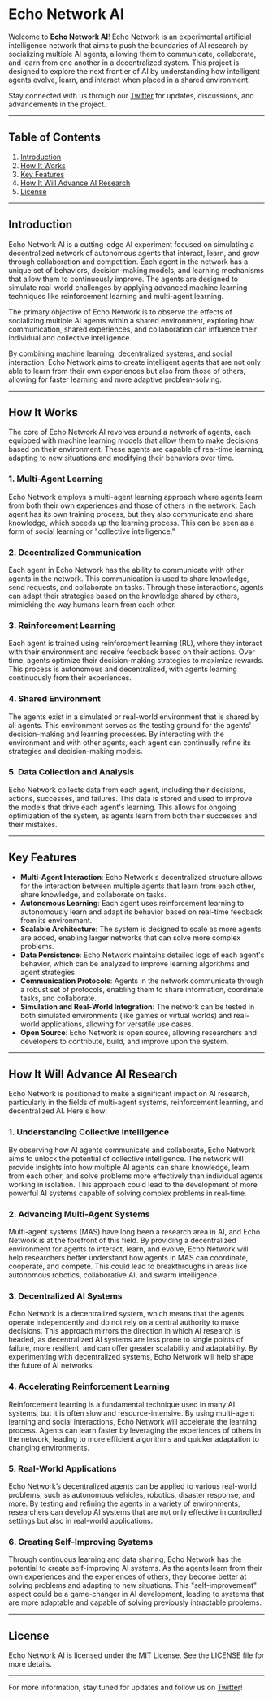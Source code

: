 # Echo Network AI

Welcome to **Echo Network AI**! Echo Network is an experimental artificial intelligence network that aims to push the boundaries of AI research by socializing multiple AI agents, allowing them to communicate, collaborate, and learn from one another in a decentralized system. This project is designed to explore the next frontier of AI by understanding how intelligent agents evolve, learn, and interact when placed in a shared environment. 

Stay connected with us through our [Twitter](https://x.com/EchoNetworkAI) for updates, discussions, and advancements in the project.

---

## Table of Contents

1. [Introduction](#introduction)
2. [How It Works](#how-it-works)
3. [Key Features](#key-features)
4. [How It Will Advance AI Research](#how-it-will-advance-ai-research)
5. [License](#license)

---

## Introduction

Echo Network AI is a cutting-edge AI experiment focused on simulating a decentralized network of autonomous agents that interact, learn, and grow through collaboration and competition. Each agent in the network has a unique set of behaviors, decision-making models, and learning mechanisms that allow them to continuously improve. The agents are designed to simulate real-world challenges by applying advanced machine learning techniques like reinforcement learning and multi-agent learning.

The primary objective of Echo Network is to observe the effects of socializing multiple AI agents within a shared environment, exploring how communication, shared experiences, and collaboration can influence their individual and collective intelligence.

By combining machine learning, decentralized systems, and social interaction, Echo Network aims to create intelligent agents that are not only able to learn from their own experiences but also from those of others, allowing for faster learning and more adaptive problem-solving.

---

## How It Works

The core of Echo Network AI revolves around a network of agents, each equipped with machine learning models that allow them to make decisions based on their environment. These agents are capable of real-time learning, adapting to new situations and modifying their behaviors over time.

### 1. **Multi-Agent Learning**
Echo Network employs a multi-agent learning approach where agents learn from both their own experiences and those of others in the network. Each agent has its own training process, but they also communicate and share knowledge, which speeds up the learning process. This can be seen as a form of social learning or "collective intelligence."

### 2. **Decentralized Communication**
Each agent in Echo Network has the ability to communicate with other agents in the network. This communication is used to share knowledge, send requests, and collaborate on tasks. Through these interactions, agents can adapt their strategies based on the knowledge shared by others, mimicking the way humans learn from each other.

### 3. **Reinforcement Learning**
Each agent is trained using reinforcement learning (RL), where they interact with their environment and receive feedback based on their actions. Over time, agents optimize their decision-making strategies to maximize rewards. This process is autonomous and decentralized, with agents learning continuously from their experiences.

### 4. **Shared Environment**
The agents exist in a simulated or real-world environment that is shared by all agents. This environment serves as the testing ground for the agents' decision-making and learning processes. By interacting with the environment and with other agents, each agent can continually refine its strategies and decision-making models.

### 5. **Data Collection and Analysis**
Echo Network collects data from each agent, including their decisions, actions, successes, and failures. This data is stored and used to improve the models that drive each agent's learning. This allows for ongoing optimization of the system, as agents learn from both their successes and their mistakes.

---

## Key Features

- **Multi-Agent Interaction**: Echo Network's decentralized structure allows for the interaction between multiple agents that learn from each other, share knowledge, and collaborate on tasks.
- **Autonomous Learning**: Each agent uses reinforcement learning to autonomously learn and adapt its behavior based on real-time feedback from its environment.
- **Scalable Architecture**: The system is designed to scale as more agents are added, enabling larger networks that can solve more complex problems.
- **Data Persistence**: Echo Network maintains detailed logs of each agent's behavior, which can be analyzed to improve learning algorithms and agent strategies.
- **Communication Protocols**: Agents in the network communicate through a robust set of protocols, enabling them to share information, coordinate tasks, and collaborate.
- **Simulation and Real-World Integration**: The network can be tested in both simulated environments (like games or virtual worlds) and real-world applications, allowing for versatile use cases.
- **Open Source**: Echo Network is open source, allowing researchers and developers to contribute, build, and improve upon the system.

---

## How It Will Advance AI Research

Echo Network is positioned to make a significant impact on AI research, particularly in the fields of multi-agent systems, reinforcement learning, and decentralized AI. Here's how:

### 1. **Understanding Collective Intelligence**
By observing how AI agents communicate and collaborate, Echo Network aims to unlock the potential of collective intelligence. The network will provide insights into how multiple AI agents can share knowledge, learn from each other, and solve problems more effectively than individual agents working in isolation. This approach could lead to the development of more powerful AI systems capable of solving complex problems in real-time.

### 2. **Advancing Multi-Agent Systems**
Multi-agent systems (MAS) have long been a research area in AI, and Echo Network is at the forefront of this field. By providing a decentralized environment for agents to interact, learn, and evolve, Echo Network will help researchers better understand how agents in MAS can coordinate, cooperate, and compete. This could lead to breakthroughs in areas like autonomous robotics, collaborative AI, and swarm intelligence.

### 3. **Decentralized AI Systems**
Echo Network is a decentralized system, which means that the agents operate independently and do not rely on a central authority to make decisions. This approach mirrors the direction in which AI research is headed, as decentralized AI systems are less prone to single points of failure, more resilient, and can offer greater scalability and adaptability. By experimenting with decentralized systems, Echo Network will help shape the future of AI networks.

### 4. **Accelerating Reinforcement Learning**
Reinforcement learning is a fundamental technique used in many AI systems, but it is often slow and resource-intensive. By using multi-agent learning and social interactions, Echo Network will accelerate the learning process. Agents can learn faster by leveraging the experiences of others in the network, leading to more efficient algorithms and quicker adaptation to changing environments.

### 5. **Real-World Applications**
Echo Network’s decentralized agents can be applied to various real-world problems, such as autonomous vehicles, robotics, disaster response, and more. By testing and refining the agents in a variety of environments, researchers can develop AI systems that are not only effective in controlled settings but also in real-world applications.

### 6. **Creating Self-Improving Systems**
Through continuous learning and data sharing, Echo Network has the potential to create self-improving AI systems. As the agents learn from their own experiences and the experiences of others, they become better at solving problems and adapting to new situations. This "self-improvement" aspect could be a game-changer in AI development, leading to systems that are more adaptable and capable of solving previously intractable problems.

---

## License

Echo Network AI is licensed under the MIT License. See the LICENSE file for more details.

---

For more information, stay tuned for updates and follow us on [Twitter](https://x.com/EchoNetworkAI)!
